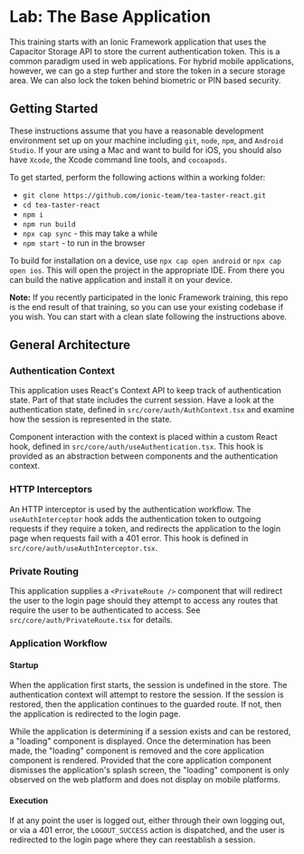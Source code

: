 # Lab: The Base Application

This training starts with an Ionic Framework application that uses the Capacitor Storage API to store the current authentication token. This is a common paradigm used in web applications. For hybrid mobile applications, however, we can go a step further and store the token in a secure storage area. We can also lock the token behind biometric or PIN based security.

## Getting Started

These instructions assume that you have a reasonable development environment set up on your machine including `git`, `node`, `npm`, and `Android Studio`. If your are using a Mac and want to build for iOS, you should also have `Xcode`, the Xcode command line tools, and `cocoapods`.

To get started, perform the following actions within a working folder:

- `git clone https://github.com/ionic-team/tea-taster-react.git`
- `cd tea-taster-react`
- `npm i`
- `npm run build`
- `npx cap sync` - this may take a while
- `npm start` - to run in the browser

To build for installation on a device, use `npx cap open android` or `npx cap open ios`. This will open the project in the appropriate IDE. From there you can build the native application and install it on your device.

**Note:** If you recently participated in the Ionic Framework training, this repo is the end result of that training, so you can use your existing codebase if you wish. You can start with a clean slate following the instructions above.

## General Architecture

### Authentication Context

This application uses React's Context API to keep track of authentication state. Part of that state includes the current session. Have a look at the authentication state, defined in `src/core/auth/AuthContext.tsx` and examine how the session is represented in the state.

Component interaction with the context is placed within a custom React hook, defined in `src/core/auth/useAuthentication.tsx`. This hook is provided as an abstraction between components and the authentication context.

### HTTP Interceptors

An HTTP interceptor is used by the authentication workflow. The `useAuthInterceptor` hook adds the authentication token to outgoing requests if they require a token, and redirects the application to the login page when requests fail with a 401 error. This hook is defined in `src/core/auth/useAuthInterceptor.tsx`.

### Private Routing

This application supplies a `<PrivateRoute />` component that will redirect the user to the login page should they attempt to access any routes that require the user to be authenticated to access. See `src/core/auth/PrivateRoute.tsx` for details.

### Application Workflow

#### Startup

When the application first starts, the session is undefined in the store. The authentication context will attempt to restore the session. If the session is restored, then the application continues to the guarded route. If not, then the application is redirected to the login page.

While the application is determining if a session exists and can be restored, a "loading" component is displayed. Once the determination has been made, the "loading" component is removed and the core application component is rendered. Provided that the core application component dismisses the application's splash screen, the "loading" component is only observed on the web platform and does not display on mobile platforms.

#### Execution

If at any point the user is logged out, either through their own logging out, or via a 401 error, the `LOGOUT_SUCCESS` action is dispatched, and the user is redirected to the login page where they can reestablish a session.
